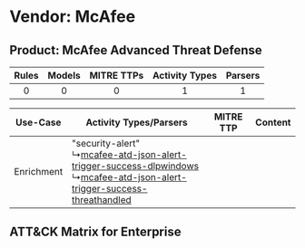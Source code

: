 Vendor: McAfee
==============
Product: McAfee Advanced Threat Defense
---------------------------------------
| Rules | Models | MITRE TTPs | Activity Types | Parsers |
|:-----:|:------:|:----------:|:--------------:|:-------:|
|   0   |   0    |     0      |       1        |    1    |

|  Use-Case  | Activity Types/Parsers    | MITRE TTP | Content    |
|:----------:| ---- | --------- | ---- |
| Enrichment |  "security-alert"<br> ↳[mcafee-atd-json-alert-trigger-success-dlpwindows](Ps/pC_mcafeeatdjsonalerttriggersuccessdlpwindows.md)<br> ↳[mcafee-atd-json-alert-trigger-success-threathandled](Ps/pC_mcafeeatdjsonalerttriggersuccessthreathandled.md)<br> |    | [](RM/r_m_mcafee_mcafee_advanced_threat_defense_Enrichment.md) |

ATT&CK Matrix for Enterprise
----------------------------
